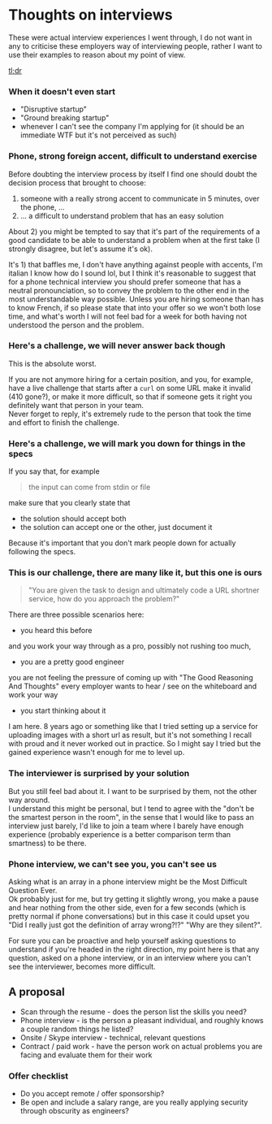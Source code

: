 # Thoughts on interviews

These were actual interview experiences I went through, I do not want in any to criticise these employers way of interviewing people, rather I want to use their examples to reason about my point of view.

[tl;dr](#a-proposal)

### When it doesn't even start

 * "Disruptive startup"
 * "Ground breaking startup"
 * whenever I can't see the company I'm applying for (it should be an immediate WTF but it's not perceived as such)

### Phone, strong foreign accent, difficult to understand exercise

Before doubting the interview process by itself I find one should doubt the decision process that brought to choose:

 1) someone with a really strong accent to communicate in 5 minutes, over the phone, ...
 2) ... a difficult to understand problem that has an easy solution

About 2) you might be tempted to say that it's part of the requirements of a good candidate to be able to understand a problem when at the first take (I strongly disagree, but let's assume it's ok).

It's 1) that baffles me, I don't have anything against people with accents, I'm italian I know how do I sound lol, but I think it's reasonable to suggest that for a phone technical interview you should prefer someone that has a neutral pronounciation, so to convey the problem to the other end in the most understandable way possible. Unless you are hiring someone than has to know French, if so please state that into your offer so we won't both lose time, and what's worth I will not feel bad for a week for both having not understood the person and the problem.

### Here's a challenge, we will never answer back though

This is the absolute worst.

If you are not anymore hiring for a certain position, and you, for example, have a live challenge that starts after a `curl` on some URL make it invalid (410 gone?), or make it more difficult, so that if someone gets it right you definitely want that person in your team.<br />
Never forget to reply, it's extremely rude to the person that took the time and effort to finish the challenge.

### Here's a challenge, we will mark you down for things in the specs

If you say that, for example

> the input can come from stdin or file

make sure that you clearly state that

 * the solution should accept both
 * the solution can accept one or the other, just document it

Because it's important that you don't mark people down for actually following the specs.

### This is our challenge, there are many like it, but this one is ours

> "You are given the task to design and ultimately code a URL shortner service, how do you approach the problem?"

There are three possible scenarios here:

* you heard this before 

and you work your way through as a pro, possibly not rushing too much, 

* you are a pretty good engineer 

you are not feeling the pressure of coming up with "The Good Reasoning And Thoughts" every employer wants to hear / see on the whiteboard and work your way 

* you start thinking about it

I am here. 8 years ago or something like that I tried setting up a service for uploading images with a short url as result, but it's not something I recall with proud and it never worked out in practice. So I might say I tried but the gained experience wasn't enough for me to level up.

### The interviewer is surprised by your solution

But you still feel bad about it. I want to be surprised by them, not the other way around.<br />
I understand this might be personal, but I tend to agree with the "don't be the smartest person in the room", in the sense that I would like to pass an interview just barely, I'd like to join a team where I barely have enough experience (probably experience is a better comparison term than smartness) to be there.

### Phone interview, we can't see you, you can't see us

Asking what is an array in a phone interview might be the Most Difficult Question Ever.<br />
Ok probably just for me, but try getting it slightly wrong, you make a pause and hear nothing from the other side, even for a few seconds (which is pretty normal if phone conversations) but in this case it could upset you "Did I really just got the definition of array wrong?!?" "Why are they silent?".

For sure you can be proactive and help yourself asking questions to understand if you're headed in the right direction, my point here is that any question, asked on a phone interview, or in an interview where you can't see the interviewer, becomes more difficult.

## A proposal

 * Scan through the resume - does the person list the skills you need?
 * Phone interview - is the person a pleasant individual, and roughly knows a couple random things he listed?
 * Onsite / Skype interview - technical, relevant questions
 * Contract / paid work - have the person work on actual problems you are facing and evaluate them for their work

### Offer checklist

 * Do you accept remote / offer sponsorship?
 * Be open and include a salary range, are you really applying security through obscurity as engineers?
